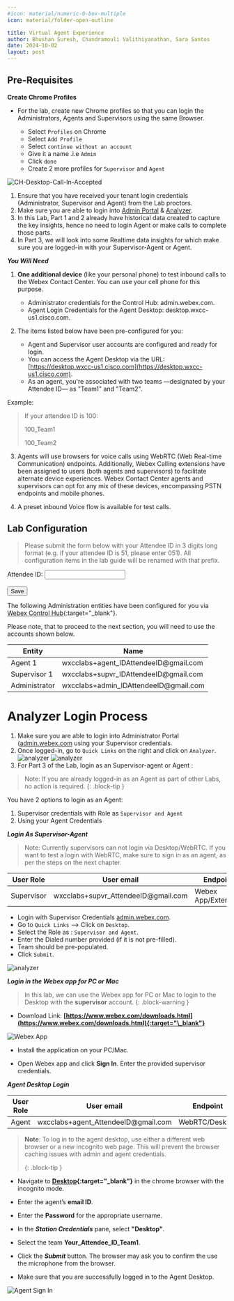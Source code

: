 ```yaml
---
#icon: material/numeric-0-box-multiple
icon: material/folder-open-outline

title: Virtual Agent Experience
author: Bhushan Suresh, Chandramouli Valithiyanathan, Sara Santos
date: 2024-10-02
layout: post
---
```


<script>
    function update(){them = Array.from(document.querySelectorAll("input")).reduce((acc, input) => ({...acc, [input.id + "_out"] : input.value}),{});
   Object.entries(them).forEach((entry) => {
    Array.from(document.getElementsByClassName(entry[0])).forEach((element,index) => 
    {
      console.log(document.getElementsByClassName(entry[0])[index].innerHTML); 
      document.getElementsByClassName(entry[0])[index].innerHTML = entry[1];
    })})

  event.preventDefault()
   if(document.forms["attendee-form"][1].value != "Your_Attendee_ID"){
    localStorage.setItem("attendeeID",document.forms["attendee-form"][1].value)
  }  
  }
</script>




<!-- # Table of Contents

| Topic                                                                                                                                             | Type        | Dificulty    | Time   |
| ------------------------------------------------------------------------------------------------------------------------------------------------- | ----------- | ------------ | ------ |
| [Pre-Requisites](#pre-requisites)                                                                                                                 | Activity    | EASY         | 5 min  |
| [Analyzer and Desktop Login Process](#analyzer-login-process)                                                                                     | Activity    | EASY         | 5 min  |
| [Part 1: Webex Contact Center Analyzer User Interface](#part-1-webex-contact-center-analyzer-user-interface)                                      | Exploration | EASY         | 15 min |
| [1.1: Analyzer User Interface](#11-analyzer-user-interface)                                                                                       | Exploration | EASY         |        |
| [1.2: NEW Analyzer User Interface](#12-new-analyzer-user-interface)                                                                               | Activity    | EASY         |        |
| [Part 2: Contact Center Insights with New Analyzer Stock reports](#part-2-contact-center-insights-with-new-analyzer-stock-reports)                | Activity    | EASY         | 15 min |
| [2.1: High-level Contact Center Performance and Usage insights](#21-high-level-contact-center-performance-and-usage-insights)                     | Activity    | EASY         |        |
| [2.2: Customer Experience and Queue Performance](#22-customer-experience-and-queue-performance)                                                   | Activity    | INTERMEDIATE |        |
| [Part 3: Contact Center Insights with Analyzer custom reports](#part-3-bonus-contact-center-insights-with-analyzer-custom-reports-and-dashboards) | Activity    | INTERMEDIATE | 15 min |
| [3.1: Create Custom Realtime Agent Report](#31-create-custom-realtime-agent-report)                                                               | Activity    | INTERMEDIATE |        |
| [Part 4: (BONUS) Data extraction and scheduling Capabilities](#part-4-bonus-data-extraction-and-scheduling-capabilities)                          | Activity    | EASY         | 20 min |
| [4.1: Export Data as Excel or CSV](#41-export-data-as-excel-or-csv)                                                                               | Activity    | EASY         |        |
| [4.2: Visualization Scheduler](#42-visualization-scheduler)                                                                                       | Activity    | EASY         |        |
| [4.3: Search APIs](#43-search-apis)                                                                                                               | Activity    | INTERMEDIATE |        | -->



## Pre-Requisites

**Create Chrome Profiles**

- For the lab, create new Chrome profiles so that you can login the Administrators, Agents and Supervisors using the same Browser.

  - Select `Profiles` on Chrome
  - Select `Add Profile`
  - Select `continue without an account`
  - Give it a name .i.e `Admin`
  - Click `done`
  - Create 2 more profiles for `Supervisor` and `Agent`

![CH-Desktop-Call-In-Accepted](../../assets/images/agent/Chrome-Create-Profile.gif)

1. Ensure that you have received your tenant login credentials (Administrator, Supervisor and Agent) from the Lab proctors.
2. Make sure you are able to login into [Admin Portal](https://admin.webex.com) & [Analyzer](https://analyzer-v2.wxcc-us1.cisco.com/analyzer/home).
3. In this Lab, Part 1 and 2 already have historical data created to capture the key insights, hence no need to login Agent or make calls to complete those parts.
4. In Part 3, we will look into some Realtime data insights for which make sure you are logged-in with your Supervisor-Agent or Agent.

***You Will Need***

1. **One additional device** (like your personal phone) to test inbound calls to the Webex Contact Center. You can use your cell phone for this purpose.

   - Administrator credentials for the Control Hub: admin.webex.com.
   - Agent Login Credentials for the Agent Desktop: desktop.wxcc-us1.cisco.com.

2. The items listed below have been pre-configured for you:
   - Agent and Supervisor user accounts are configured and ready for login.
   - You can access the Agent Desktop via the URL: [https://desktop.wxcc-us1.cisco.com](https://desktop.wxcc-us1.cisco.com).
   - As an agent, you're associated with two teams —designated by your Attendee ID— as "Team1" and "Team2".

Example:

> If your attendee ID is 100:
>
> 100_Team1
>
> 100_Team2

3. Agents will use browsers for voice calls using WebRTC (Web Real-time Communication) endpoints. Additionally, Webex Calling extensions have been assigned to users (both agents and supervisors) to facilitate alternate device experiences. Webex Contact Center agents and supervisors can opt for any mix of these devices, encompassing PSTN endpoints and mobile phones.

4. A preset inbound Voice flow is available for test calls.

## Lab Configuration

> Please submit the form below with your Attendee ID in 3 digits long format (e.g. if your attendee ID is 51, please enter 051). All configuration items in the lab guide will be renamed with that prefix.

<script>
document.forms["attendee-form"][1].value = localStorage.getItem("attendeeID") || "Your Attendee ID" 
update()
</script>
<form id="attendee-form">
  <label for="attendee">Attendee ID:</label>
  <input type="text" id="attendee" name="attendee" onChange="update()"><br>
<br>
  <button onclick="update()">Save</button>
</form>
<script>
document.forms["attendee-form"][1].value = localStorage.getItem("attendeeID") || "Your Attendee ID"
update()
</script>

The following Administration entities have been configured for you via [Webex Control Hub](https://admin.webex.com){:target="\_blank"}.

Please note, that to proceed to the next section, you will need to use the accounts shown below.

| **Entity**    | **Name**                                                            |
| ------------- | ------------------------------------------------------------------- |
| Agent 1       | wxcclabs+agent_ID<w class = "attendee_out">AttendeeID</w>@gmail.com |
| Supervisor 1  | wxcclabs+supvr_ID<w class = "attendee_out">AttendeeID</w>@gmail.com |
| Administrator | wxcclabs+admin_ID<w class = "attendee_out">AttendeeID</w>@gmail.com |

# Analyzer Login Process

1.  Make sure you are able to login into Administrator Portal ([admin.webex.com](https://admin.webex.com) using your Supervisor credentials.
2.  Once logged-in, go to `Quick Links` on the right and click on `Analyzer`.
    ![analyzer](../assets/images/reporting/intro_CH.png)
    ![analyzer](../assets/images/reporting/analyzerLogin.gif)
3.  For Part 3 of the Lab, login as an Supervisor-agent or Agent :

> Note: If you are already logged-in as an Agent as part of other Labs, no action is required.
> {: .block-tip }

You have 2 options to login as an Agent:

1.  Supervisor credentials with Role as `Supervisor and Agent`
2.  Using your Agent Credentials

***Login As Supervisor-Agent***

> Note: Currently supervisors can not login via Desktop/WebRTC. If you want to test a login with WebRTC, make sure to sign in as an agent, as per the steps on the next chapter.

| **User Role** | **User email**                                                   | **Endpoint**        |
| ------------- | ---------------------------------------------------------------- | ------------------- |
| Supervisor    | wxcclabs+supvr\_<w class="attendee_out">AttendeeID</w>@gmail.com | Webex App/Extension |

- Login with Supervisor Credentials [admin.webex.com](https://admin.webex.com).
- Go to `Quick Links` --> Click on `Desktop`.
- Select the Role as : `Supervisor and Agent`.
- Enter the Dialed number provided (if it is not pre-filled).
- Team should be pre-populated.
- Click `Submit`.

![analyzer](../assets/images/reporting/supervisorlogin.gif)

***Login in the Webex app for PC or Mac***

> In this lab, we can use the Webex app for PC or Mac to login to the Desktop with the **supervisor** account.
> {: .block-warning }

- Download Link: **[https://www.webex.com/downloads.html](https://www.webex.com/downloads.html){:target="\_blank"}**

![Webex App](../assets/images/Lab1-AD-1.png)

- Install the application on your PC/Mac.

- Open Webex app and сlick **Sign In**. Enter the provided supervisor credentials.

***Agent Desktop Login***

| **User Role** | **User email**                                                   | **Endpoint**   |
| ------------- | ---------------------------------------------------------------- | -------------- |
| Agent         | wxcclabs+agent\_<w class="attendee_out">AttendeeID</w>@gmail.com | WebRTC/Desktop |

> **Note**: To log in to the agent desktop, use either a different web browser or a new incognito web page. This will prevent the browser caching issues with admin and agent credentials.
>
> {: .block-tip }

- Navigate to **[Desktop](https://desktop.wxcc-us1.cisco.com/){:target="\_blank"}** in the chrome browser with the incognito mode.

- Enter the agent’s **email ID**.

- Enter the **Password** for the appropriate username.

- In the **_Station Credentials_** pane, select **"Desktop"**.

- Select the team **<w class="attendee_out">Your_Attendee_ID</w>\_Team1**.

- Click the **_Submit_** button. The browser may ask you to confirm the use the microphone from the browser.

- Make sure that you are successfully logged in to the Agent Desktop.

![Agent Sign In](../assets/images/AG-2.gif)

